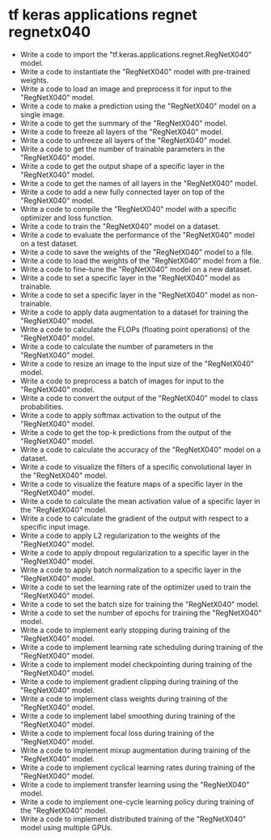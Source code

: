 # tf keras applications regnet regnetx040

- Write a code to import the "tf.keras.applications.regnet.RegNetX040" model.
- Write a code to instantiate the "RegNetX040" model with pre-trained weights.
- Write a code to load an image and preprocess it for input to the "RegNetX040" model.
- Write a code to make a prediction using the "RegNetX040" model on a single image.
- Write a code to get the summary of the "RegNetX040" model.
- Write a code to freeze all layers of the "RegNetX040" model.
- Write a code to unfreeze all layers of the "RegNetX040" model.
- Write a code to get the number of trainable parameters in the "RegNetX040" model.
- Write a code to get the output shape of a specific layer in the "RegNetX040" model.
- Write a code to get the names of all layers in the "RegNetX040" model.
- Write a code to add a new fully connected layer on top of the "RegNetX040" model.
- Write a code to compile the "RegNetX040" model with a specific optimizer and loss function.
- Write a code to train the "RegNetX040" model on a dataset.
- Write a code to evaluate the performance of the "RegNetX040" model on a test dataset.
- Write a code to save the weights of the "RegNetX040" model to a file.
- Write a code to load the weights of the "RegNetX040" model from a file.
- Write a code to fine-tune the "RegNetX040" model on a new dataset.
- Write a code to set a specific layer in the "RegNetX040" model as trainable.
- Write a code to set a specific layer in the "RegNetX040" model as non-trainable.
- Write a code to apply data augmentation to a dataset for training the "RegNetX040" model.
- Write a code to calculate the FLOPs (floating point operations) of the "RegNetX040" model.
- Write a code to calculate the number of parameters in the "RegNetX040" model.
- Write a code to resize an image to the input size of the "RegNetX040" model.
- Write a code to preprocess a batch of images for input to the "RegNetX040" model.
- Write a code to convert the output of the "RegNetX040" model to class probabilities.
- Write a code to apply softmax activation to the output of the "RegNetX040" model.
- Write a code to get the top-k predictions from the output of the "RegNetX040" model.
- Write a code to calculate the accuracy of the "RegNetX040" model on a dataset.
- Write a code to visualize the filters of a specific convolutional layer in the "RegNetX040" model.
- Write a code to visualize the feature maps of a specific layer in the "RegNetX040" model.
- Write a code to calculate the mean activation value of a specific layer in the "RegNetX040" model.
- Write a code to calculate the gradient of the output with respect to a specific input image.
- Write a code to apply L2 regularization to the weights of the "RegNetX040" model.
- Write a code to apply dropout regularization to a specific layer in the "RegNetX040" model.
- Write a code to apply batch normalization to a specific layer in the "RegNetX040" model.
- Write a code to set the learning rate of the optimizer used to train the "RegNetX040" model.
- Write a code to set the batch size for training the "RegNetX040" model.
- Write a code to set the number of epochs for training the "RegNetX040" model.
- Write a code to implement early stopping during training of the "RegNetX040" model.
- Write a code to implement learning rate scheduling during training of the "RegNetX040" model.
- Write a code to implement model checkpointing during training of the "RegNetX040" model.
- Write a code to implement gradient clipping during training of the "RegNetX040" model.
- Write a code to implement class weights during training of the "RegNetX040" model.
- Write a code to implement label smoothing during training of the "RegNetX040" model.
- Write a code to implement focal loss during training of the "RegNetX040" model.
- Write a code to implement mixup augmentation during training of the "RegNetX040" model.
- Write a code to implement cyclical learning rates during training of the "RegNetX040" model.
- Write a code to implement transfer learning using the "RegNetX040" model.
- Write a code to implement one-cycle learning policy during training of the "RegNetX040" model.
- Write a code to implement distributed training of the "RegNetX040" model using multiple GPUs.